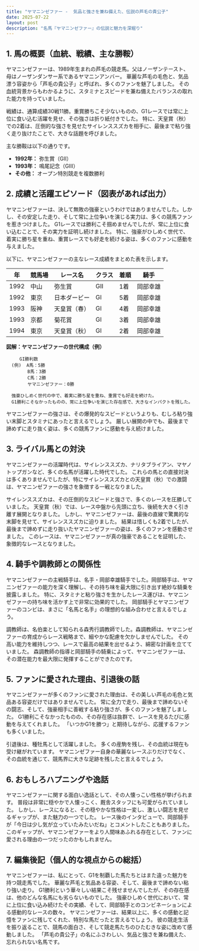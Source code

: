 ```yaml
---
title: "ヤマニンゼファー -  気品と強さを兼ね備えた、伝説の芦毛の貴公子"
date: 2025-07-22
layout: post
description: "名馬『ヤマニンゼファー』の伝説と魅力を深堀り"
---
```


## 1. 馬の概要（血統、戦績、主な勝鞍）

ヤマニンゼファーは、1989年生まれの芦毛の競走馬。父はノーザンテースト、母はノーザンダンサー系であるヤマニンアンバー。  華麗な芦毛の毛色と、気品漂う容姿から「芦毛の貴公子」と呼ばれ、多くのファンを魅了しました。  その血統背景からもわかるように、スタミナとスピードを兼ね備えたバランスの取れた能力を持っていました。

戦績は、通算成績30戦11勝。重賞勝ちこそ少ないものの、G1レースでは常に上位に食い込む活躍を見せ、その強さは折り紙付きでした。  特に、天皇賞（秋）での2着は、圧倒的な強さを見せたサイレンススズカを相手に、最後まで粘り強く走り抜けたことで、大きな話題を呼びました。

主な勝鞍は以下の通りです。

* **1992年：** 弥生賞（GII）
* **1993年：**  鳴尾記念（GIII）
* **その他：**  オープン特別競走を複数勝利


## 2. 成績と活躍エピソード（図表があれば出力）

ヤマニンゼファーは、決して無敗の強豪というわけではありませんでした。しかし、その安定した走り、そして常に上位争いを演じる実力は、多くの競馬ファンを惹きつけました。  G1レースでは勝利こそ掴めませんでしたが、常に上位に食い込むことで、その実力を証明し続けました。  特に、強豪がひしめく世代で、着実に勝ち星を重ね、重賞レースでも好走を続ける姿は、多くのファンに感動を与えました。

以下に、ヤマニンゼファーの主なレース成績をまとめた表を示します。

| 年 | 競馬場 | レース名 | クラス | 着順 | 騎手 |
|---|---|---|---|---|---|
| 1992 | 中山 | 弥生賞 | GII | 1着 |  岡部幸雄 |
| 1992 | 東京 | 日本ダービー | GI | 5着 | 岡部幸雄 |
| 1993 | 阪神 | 天皇賞（春） | GI | 4着 | 岡部幸雄 |
| 1993 | 京都 | 菊花賞 | GI | 3着 |  岡部幸雄 |
| 1994 | 東京 | 天皇賞（秋） | GI | 2着 |  岡部幸雄 |


**図解：ヤマニンゼファーの世代構成（例）**

```
     GI勝利数
  (例)  A馬：5勝
        B馬：3勝
        C馬：2勝
        ヤマニンゼファー：0勝

  強豪ひしめく世代の中で、着実に勝ち星を重ね、重賞でも好走を続けた。
  G1勝利こそなかったものの、常に上位争いを演じた存在感で、大きなインパクトを残した。
```

ヤマニンゼファーの強さは、その爆発的なスピードというよりも、むしろ粘り強い末脚とスタミナにあったと言えるでしょう。 厳しい展開の中でも、最後まで諦めずに走り抜く姿は、多くの競馬ファンに感動を与え続けました。


## 3. ライバル馬との対決

ヤマニンゼファーの活躍時代は、サイレンススズカ、ナリタブライアン、マヤノトップガンなど、多くの名馬が活躍した時代でした。  これらの馬との直接対決は多くありませんでしたが、特にサイレンススズカとの天皇賞（秋）での激闘は、ヤマニンゼファーの強さを象徴する一戦となりました。

サイレンススズカは、その圧倒的なスピードと強さで、多くのレースを圧勝していました。 天皇賞（秋）では、レース中盤から先頭に立ち、後続を大きく引き離す展開となりました。 しかし、ヤマニンゼファーは、最後の直線で驚異的な末脚を見せて、サイレンススズカに迫りました。  結果は惜しくも2着でしたが、最後まで諦めずに走り抜いたヤマニンゼファーの姿は、多くのファンを感動させました。  このレースは、ヤマニンゼファーが真の強豪であることを証明した、象徴的なレースとなりました。


## 4. 騎手や調教師との関係性

ヤマニンゼファーの主戦騎手は、名手・岡部幸雄騎手でした。岡部騎手は、ヤマニンゼファーの能力を深く理解し、その持ち味を最大限に引き出す絶妙な騎乗を披露しました。  特に、スタミナと粘り強さを生かしたレース運びは、ヤマニンゼファーの持ち味を活かす上で非常に効果的でした。  岡部騎手とヤマニンゼファーのコンビは、まさに「名馬と名手」の理想的な組み合わせと言えるでしょう。

調教師は、名伯楽として知られる森秀行調教師でした。森調教師は、ヤマニンゼファーの育成からレース戦略まで、細やかな配慮を欠かしませんでした。  その高い能力を維持しつつ、レースで最高の結果を出せるよう、綿密な計画を立てていました。  森調教師の指導と岡部騎手の騎乗によって、ヤマニンゼファーは、その潜在能力を最大限に発揮することができたのです。


## 5. ファンに愛された理由、引退後の話

ヤマニンゼファーが多くのファンに愛された理由は、その美しい芦毛の毛色と気品ある容姿だけではありませんでした。  常に全力で走り、最後まで諦めないその闘志、そして、強豪相手に善戦する粘り強さが、多くのファンを魅了しました。  G1勝利こそなかったものの、その存在感は抜群で、レースを見るたびに感動を与えてくれました。  「いつかG1を勝つ」と期待しながら、応援するファンも多くいました。

引退後は、種牡馬として活躍しました。  多くの産駒を残し、その血統は現在も受け継がれています。  ヤマニンゼファー自身の華麗なレースぶりだけでなく、その血統を通じて、競馬界に大きな足跡を残したと言えるでしょう。


## 6. おもしろハプニングや逸話

ヤマニンゼファーに関する面白い逸話として、その人懐っこい性格が挙げられます。  普段は非常に穏やかで人懐っこく、厩舎スタッフにも可愛がられていました。  しかし、レースになると、その穏やかな性格は一変し、激しい闘志を見せるギャップが、また魅力の一つでした。  レース後のインタビューで、岡部騎手が「今日は少し気が立っていたみたいだね」とコメントしたこともありました。  このギャップが、ヤマニンゼファーをより人間味あふれる存在として、ファンに愛される理由の一つだったのかもしれません。


## 7. 編集後記（個人的な視点からの総括）

ヤマニンゼファーは、私にとって、G1を制覇した馬たちとはまた違った魅力を持つ競走馬でした。  華麗な芦毛と気品ある容姿、そして、最後まで諦めない粘り強い走り。  G1勝利という華々しい結果こそ残せませんでしたが、その存在感は、他のどんな名馬にも劣らないものでした。  強豪ひしめく世代において、常に上位に食い込み続けたその実績、そして、岡部騎手とのコンビネーションによる感動的なレースの数々。  ヤマニンゼファーは、結果以上に、多くの感動と記憶をファンに残してくれた、特別な馬だったと言えるでしょう。  彼の競走生活を振り返ることで、競馬の面白さ、そして競走馬たちのひたむきな姿に改めて感動しました。  「芦毛の貴公子」の名にふさわしい、気品と強さを兼ね備えた、忘れられない名馬です。

